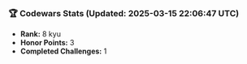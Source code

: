 ### 🏆 Codewars Stats (Updated: 2025-03-15 22:06:47 UTC)

- **Rank:** 8 kyu
- **Honor Points:** 3
- **Completed Challenges:** 1
